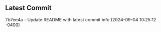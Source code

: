 
## Latest Commit
7b7ee4a - Update README with latest commit info (2024-09-04 10:25:12 -0400) <Yunxi-Zhou>
